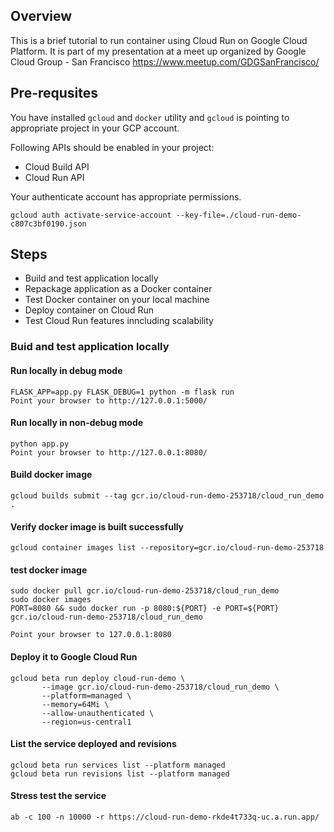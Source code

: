 ## Overview
This is a brief tutorial to run container using Cloud Run on Google Cloud Platform. It is part of my presentation at a meet up organized by Google Cloud Group - San Francisco https://www.meetup.com/GDGSanFrancisco/

## Pre-requsites
You have installed `gcloud` and `docker` utility and `gcloud` is pointing to appropriate project in your GCP account. 

Following APIs should be enabled in your project:

- Cloud Build API
- Cloud Run API

Your authenticate account has appropriate permissions.

```
gcloud auth activate-service-account --key-file=./cloud-run-demo-c807c3bf0190.json 
```


## Steps
- Build and test application locally
- Repackage application as a Docker container
- Test Docker container on your local machine
- Deploy container on Cloud Run 
- Test Cloud Run features inncluding scalability 

### Buid and test application locally

#### Run locally in debug mode
```
FLASK_APP=app.py FLASK_DEBUG=1 python -m flask run
Point your browser to http://127.0.0.1:5000/ 
```
#### Run locally in non-debug mode
```
python app.py
Point your browser to http://127.0.0.1:8080/ 
```

#### Build docker image 

```
gcloud builds submit --tag gcr.io/cloud-run-demo-253718/cloud_run_demo .
```

#### Verify docker image is built successfully

```
gcloud container images list --repository=gcr.io/cloud-run-demo-253718
```

#### test docker image 
```
sudo docker pull gcr.io/cloud-run-demo-253718/cloud_run_demo
sudo docker images 
PORT=8080 && sudo docker run -p 8080:${PORT} -e PORT=${PORT} gcr.io/cloud-run-demo-253718/cloud_run_demo

Point your browser to 127.0.0.1:8080
```

#### Deploy it to Google Cloud Run
```
gcloud beta run deploy cloud-run-demo \
       --image gcr.io/cloud-run-demo-253718/cloud_run_demo \
       --platform=managed \
       --memory=64Mi \
       --allow-unauthenticated \
       --region=us-central1
```

#### List the service deployed and revisions
```
gcloud beta run services list --platform managed
gcloud beta run revisions list --platform managed
```

#### Stress test the service
```
ab -c 100 -n 10000 -r https://cloud-run-demo-rkde4t733q-uc.a.run.app/
```







